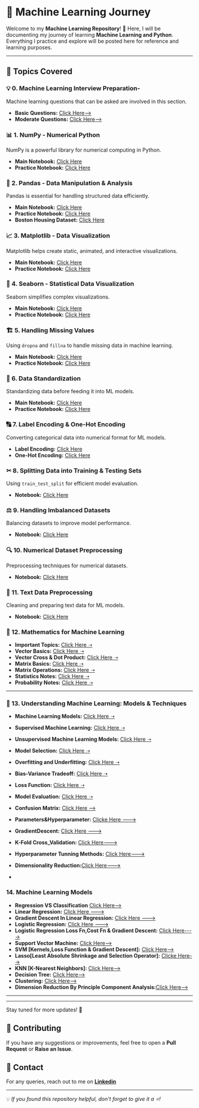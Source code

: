 # 🚀 Machine Learning Journey

Welcome to my **Machine Learning Repository**! 🎯 Here, I will be documenting my journey of learning **Machine Learning and Python**. Everything I practice and explore will be posted here for reference and learning purposes.

---

## 📌 Topics Covered


### 💡 0. Machine Learning Interview Preparation-
Machine learning questions that can be asked are involved in this section.
- **Basic Questions:** [Click Here-->](https://github.com/KARTIKPARATKAR/MACHINE-LEARNING-WORK/blob/main/MachineLearningInterviewPreparation.ipynb)
- **Moderate Questions:** [Click Here-->](https://github.com/KARTIKPARATKAR/MACHINE-LEARNING-WORK/blob/main/InterviewQuestionsForML_Interview.ipynb)

### 📊 1. NumPy - Numerical Python
NumPy is a powerful library for numerical computing in Python.
- **Main Notebook:** [Click Here](https://github.com/KARTIKPARATKAR/MACHINE-LEARNING-WORK/blob/main/3_1_numpy(numerical_python).ipynb)
- **Practice Notebook:** [Click Here](https://github.com/KARTIKPARATKAR/MACHINE-LEARNING-WORK/blob/main/NumpyPractice.ipynb)

### 📝 2. Pandas - Data Manipulation & Analysis
Pandas is essential for handling structured data efficiently.
- **Main Notebook:** [Click Here](https://github.com/KARTIKPARATKAR/MY-MACHINE-LEARNING-WORK/blob/main/PANDAS.ipynb)
- **Practice Notebook:** [Click Here](https://github.com/KARTIKPARATKAR/MACHINE-LEARNING-WORK/blob/main/PandasPractice.ipynb)
- **Boston Housing Dataset:** [Click Here](https://github.com/KARTIKPARATKAR/MY-MACHINE-LEARNING-WORK/blob/main/BostonHousing.csv)

### 📈 3. Matplotlib - Data Visualization
Matplotlib helps create static, animated, and interactive visualizations.
- **Main Notebook:** [Click Here](https://github.com/KARTIKPARATKAR/MY-MACHINE-LEARNING-WORK/blob/main/MATPLOTLIB.ipynb)
- **Practice Notebook:** [Click Here](https://github.com/KARTIKPARATKAR/MACHINE-LEARNING-WORK/blob/main/MatplotlibPractice.ipynb)

### 🎨 4. Seaborn - Statistical Data Visualization
Seaborn simplifies complex visualizations.
- **Main Notebook:** [Click Here](https://github.com/KARTIKPARATKAR/MY-MACHINE-LEARNING-WORK/blob/main/Seaborn.ipynb)
- **Practice Notebook:** [Click Here](https://github.com/KARTIKPARATKAR/MACHINE-LEARNING-WORK/blob/main/SeabornPractice.ipynb)

### 🏗 5. Handling Missing Values
Using `dropna` and `fillna` to handle missing data in machine learning.
- **Main Notebook:** [Click Here](https://github.com/KARTIKPARATKAR/MY-MACHINE-LEARNING-WORK/blob/main/HandlingMissingValues.ipynb)
- **Practice Notebook:** [Click Here](https://github.com/KARTIKPARATKAR/MACHINE-LEARNING-WORK/blob/main/handlingmissingvaluesbyimputationanddropping.ipynb)

### 🔢 6. Data Standardization
Standardizing data before feeding it into ML models.
- **Main Notebook:** [Click Here](https://github.com/KARTIKPARATKAR/MY-MACHINE-LEARNING-WORK/blob/main/DataStandardization.ipynb)
- **Practice Notebook:** [Click Here](https://github.com/KARTIKPARATKAR/MACHINE-LEARNING-WORK/blob/main/FeatureScaling.ipynb)

### 🔠 7. Label Encoding & One-Hot Encoding
Converting categorical data into numerical format for ML models.
- **Label Encoding:** [Click Here](https://github.com/KARTIKPARATKAR/MACHINE-LEARNING-WORK/blob/main/LabelEncoding.ipynb)
- **One-Hot Encoding:** [Click Here](https://github.com/KARTIKPARATKAR/MACHINE-LEARNING-WORK/blob/main/onehotencoding.ipynb)

### ✂ 8. Splitting Data into Training & Testing Sets
Using `train_test_split` for efficient model evaluation.
- **Notebook:** [Click Here](https://github.com/KARTIKPARATKAR/MACHINE-LEARNING-WORK/blob/main/TrainTestSplitTheData.ipynb)

### ⚖ 9. Handling Imbalanced Datasets
Balancing datasets to improve model performance.
- **Notebook:** [Click Here](https://github.com/KARTIKPARATKAR/MACHINE-LEARNING-WORK/blob/main/HandelingImbalancedDataset.ipynb)

### 🔍 10. Numerical Dataset Preprocessing
Preprocessing techniques for numerical datasets.
- **Notebook:** [Click Here](https://github.com/KARTIKPARATKAR/MACHINE-LEARNING-WORK/blob/main/NumericalDatasetPreprocessing.ipynb)

### 📝 11. Text Data Preprocessing
Cleaning and preparing text data for ML models.
- **Notebook:** [Click Here](https://github.com/KARTIKPARATKAR/MACHINE-LEARNING-WORK/blob/main/TextDatasetPreprocessing.ipynb)

### 📐 12. Mathematics for Machine Learning
- **Important Topics:** [Click Here ➝](https://github.com/KARTIKPARATKAR/MACHINE-LEARNING-WORK/blob/main/MathsForMl.txt)
- **Vector Basics:** [Click Here ➝](https://github.com/KARTIKPARATKAR/MACHINE-LEARNING-WORK/blob/main/VectorOperationsINPython.ipynb)
- **Vector Cross & Dot Product:** [Click Here ➝](https://github.com/KARTIKPARATKAR/MACHINE-LEARNING-WORK/blob/main/VectoDotAndCrossProducts.ipynb)
- **Matrix Basics:** [Click Here ➝](https://github.com/KARTIKPARATKAR/MACHINE-LEARNING-WORK/blob/main/MatrixInMachineLearning.ipynb)
- **Matrix Operations:** [Click Here ➝](https://github.com/KARTIKPARATKAR/MACHINE-LEARNING-WORK/blob/main/MatrixOperations.ipynb)
- **Statistics Notes:** [Click Here ➝](https://github.com/KARTIKPARATKAR/MACHINE-LEARNING-WORK/blob/main/StatisticsNotes.ipynb)
- **Probability Notes:** [Click Here ➝](https://github.com/KARTIKPARATKAR/MACHINE-LEARNING-WORK/blob/main/ProbabilityNotes.ipynb)

---

### 🤖 13. Understanding Machine Learning: Models & Techniques
- **Machine Learning Models:** [Click Here ➝](https://github.com/KARTIKPARATKAR/MACHINE-LEARNING-WORK/blob/main/Machine_Learning_Models.ipynb)
- **Supervised Machine Learning:** [Click Here ➝](https://github.com/KARTIKPARATKAR/MACHINE-LEARNING-WORK/blob/main/Supervised_Learning_Algorithms.ipynb)
- **Unsupervised Machine Learning Models:** [Click Here ➝](https://github.com/KARTIKPARATKAR/MACHINE-LEARNING-WORK/blob/main/Unsupervised_Machine_Learning_Models.ipynb)
- **Model Selection:** [Click Here ➝](https://github.com/KARTIKPARATKAR/MACHINE-LEARNING-WORK/blob/main/Model_Selection.ipynb)
- **Overfitting and Underfitting:** [Click Here ➝](https://github.com/KARTIKPARATKAR/MACHINE-LEARNING-WORK/blob/main/OverfittingAndUnderfitting.ipynb)
- **Bias-Variance Tradeoff:** [Click Here ➝](https://github.com/KARTIKPARATKAR/MACHINE-LEARNING-WORK/blob/main/BIasVarianceTradeoff.ipynb)
- **Loss Function:** [Click Here ➝](https://github.com/KARTIKPARATKAR/MACHINE-LEARNING-WORK/blob/main/LossFunction.ipynb)
- **Model Evaluation:** [Click Here ➝](https://github.com/KARTIKPARATKAR/MACHINE-LEARNING-WORK/blob/main/ModelEvaluation.ipynb)
- **Confusion Matrix:** [Click Here -->](https://github.com/KARTIKPARATKAR/MACHINE-LEARNING-WORK/blob/main/ConfusionMatrix(Precision_Recall_F1Score).ipynb)
- **Parameters&Hyperparameter:** [Clicke Here --->](https://github.com/KARTIKPARATKAR/MACHINE-LEARNING-WORK/blob/main/ModelParametersAndHyperparameters.ipynb)
- **GradientDescent:** [Click Here --->](https://github.com/KARTIKPARATKAR/MACHINE-LEARNING-WORK/blob/main/GradientDescent.ipynb)
- **K-Fold Cross_Validation:** [Click Here--->](https://github.com/KARTIKPARATKAR/MACHINE-LEARNING-WORK/blob/main/K_FoldCrossValidation.ipynb)
- **Hyperparameter Tunning Methods:** [Click Here--->](https://github.com/KARTIKPARATKAR/MACHINE-LEARNING-WORK/blob/main/HyperparameterTunning.ipynb)
- **Dimensionality Reduction:**[Click Here--->](https://github.com/KARTIKPARATKAR/MACHINE-LEARNING-WORK/blob/main/DimensionReductioninUnsupervisedLearning.ipynb)

- 
### 14. Machine Learning Models 
- **Regression VS Classification** [Click Here-->](https://github.com/KARTIKPARATKAR/MACHINE-LEARNING-WORK/blob/main/RegressionVSClassification.ipynb)
- **Linear Regression:** [Click Here --->](https://github.com/KARTIKPARATKAR/MACHINE-LEARNING-WORK/blob/main/LinearRegressionModel.ipynb)
- **Gradient Descent In Linear Regression:** [Click Here --->](https://github.com/KARTIKPARATKAR/MACHINE-LEARNING-WORK/blob/main/GradeientDescentInLinearRegression.ipynb)
- **Logistic Regression:** [Click Here --->](https://github.com/KARTIKPARATKAR/MACHINE-LEARNING-WORK/blob/main/LogisticRegression.ipynb)
- **Logistic Regression Loss Fn,Cost Fn & Gradient Descent:** [Click Here---->](https://github.com/KARTIKPARATKAR/MACHINE-LEARNING-WORK/blob/main/LogisticRegression_Loss%26Cost_Function_with_Gradient_Descent.ipynb)
- **Support Vector Machine:** [Click Here-->](https://github.com/KARTIKPARATKAR/MACHINE-LEARNING-WORK/blob/main/SupportVectorMachine.ipynb)
- **SVM [Kernels,Loss Function & Gradient Descent]:** [Click Here-->](https://github.com/KARTIKPARATKAR/MACHINE-LEARNING-WORK/blob/main/SupportVectorMachine(Kernels%2CLoss_Function_%26_Gradient_Descent).ipynb)
- **Lasso[Least Absolute Shrinkage and Selection Operator]:** [Clicke Here-->](https://github.com/KARTIKPARATKAR/MACHINE-LEARNING-WORK/blob/main/LassoRegression.ipynb)
- **KNN [K-Nearest Neighbors]:** [Click Here-->](https://github.com/KARTIKPARATKAR/MACHINE-LEARNING-WORK/blob/main/K_Nearest_Neighbors(KNN).ipynb)
- **Decision Tree:** [Click Here-->](https://github.com/KARTIKPARATKAR/MACHINE-LEARNING-WORK/blob/main/DecisionTress.ipynb)
- **Clustering:** [Click Here-->](https://github.com/KARTIKPARATKAR/MACHINE-LEARNING-WORK/blob/main/K_Means_Clustering.ipynb)
- **Dimension Reduction By Principle Component Analysis:**[Click Here-->](https://github.com/KARTIKPARATKAR/MACHINE-LEARNING-WORK/blob/main/PrincipleComponentAnalysisForDimensionalityReduction.ipynb)

---
---

Stay tuned for more updates! 🚀

## 🤝 Contributing
If you have any suggestions or improvements, feel free to open a **Pull Request** or **Raise an Issue**.

## 📩 Contact
For any queries, reach out to me on **[Linkedin](https://www.linkedin.com/in/kartik-paratkar-91917222b/)** 

---

💡 *If you found this repository helpful, don't forget to give it a ⭐!*
